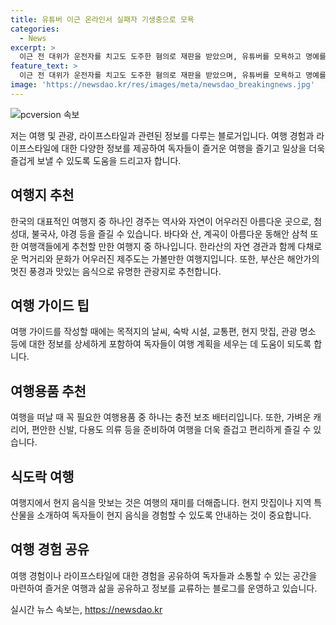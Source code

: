 ```yaml
---
title: 유튜버 이근 온라인서 실패자 기생충으로 모욕
categories:
  - News
excerpt: >
  이근 전 대위가 운전자를 치고도 도주한 혐의로 재판을 받았으며, 유튜버를 모욕하고 명예를 훼손한 혐의로 벌금형을 선고받았다. 그는 또한 미성년자 스토킹 등 허위 사실을 유포한 혐의도 받고 있다. 또한 우크라이나 침공 전쟁에 참여하고 사고를 낸 뒤 구호 조치 없이 도주한 혐의로도 기소되었으며, 1심에서 징역 1년6개월에 집행유예 3년을 선고받았다. 현재는 모욕 및 명예훼손 혐의로 벌금형을 선고받은 사건과 더불어 다른 사건들에 대한 2심 재판을 받고 있다.
feature_text: >
  이근 전 대위가 운전자를 치고도 도주한 혐의로 재판을 받았으며, 유튜버를 모욕하고 명예를 훼손한 혐의로 벌금형을 선고받았다. 그는 또한 미성년자 스토킹 등 허위 사실을 유포한 혐의도 받고 있다. 또한 우크라이나 침공 전쟁에 참여하고 사고를 낸 뒤 구호 조치 없이 도주한 혐의로도 기소되었으며, 1심에서 징역 1년6개월에 집행유예 3년을 선고받았다. 현재는 모욕 및 명예훼손 혐의로 벌금형을 선고받은 사건과 더불어 다른 사건들에 대한 2심 재판을 받고 있다.
image: 'https://newsdao.kr/res/images/meta/newsdao_breakingnews.jpg'
---
```


<p><img src="https://newsdao.kr/res/images/meta/newsdao_breakingnews.jpg" alt="pcversion 속보" /></p>

<p>저는 여행 및 관광, 라이프스타일과 관련된 정보를 다루는 블로거입니다. 여행 경험과 라이프스타일에 대한 다양한 정보를 제공하여 독자들이 즐거운 여행을 즐기고 일상을 더욱 즐겁게 보낼 수 있도록 도움을 드리고자 합니다.</p>

<h2 data-ke-size="size26">여행지 추천</h2>

<p data-ke-size="size16">한국의 대표적인 여행지 중 하나인 경주는 역사와 자연이 어우러진 아름다운 곳으로, 첨성대, 불국사, 야경 등을 즐길 수 있습니다. 바다와 산, 계곡이 아름다운 동해안 삼척 또한 여행객들에게 추천할 만한 여행지 중 하나입니다. 한라산의 자연 경관과 함께 다채로운 먹거리와 문화가 어우러진 제주도는 가볼만한 여행지입니다. 또한, 부산은 해안가의 멋진 풍경과 맛있는 음식으로 유명한 관광지로 추천합니다.</p>

<h2 data-ke-size="size26">여행 가이드 팁</h2>

<p data-ke-size="size16">여행 가이드를 작성할 때에는 목적지의 날씨, 숙박 시설, 교통편, 현지 맛집, 관광 명소 등에 대한 정보를 상세하게 포함하여 독자들이 여행 계획을 세우는 데 도움이 되도록 합니다.</p>

<h2 data-ke-size="size26">여행용품 추천</h2>

<p data-ke-size="size16">여행을 떠날 때 꼭 필요한 여행용품 중 하나는 충전 보조 배터리입니다. 또한, 가벼운 캐리어, 편안한 신발, 다용도 의류 등을 준비하여 여행을 더욱 즐겁고 편리하게 즐길 수 있습니다.</p>

<h2 data-ke-size="size26">식도락 여행</h2>

<p data-ke-size="size16">여행지에서 현지 음식을 맛보는 것은 여행의 재미를 더해줍니다. 현지 맛집이나 지역 특산물을 소개하여 독자들이 현지 음식을 경험할 수 있도록 안내하는 것이 중요합니다.</p>

<h2 data-ke-size="size26">여행 경험 공유</h2>

<p data-ke-size="size16">여행 경험이나 라이프스타일에 대한 경험을 공유하여 독자들과 소통할 수 있는 공간을 마련하여 즐거운 여행과 삶을 공유하고 정보를 교류하는 블로그를 운영하고 있습니다.</p>
실시간 뉴스 속보는, <a href="https://newsdao.kr" rel="dofollow">https://newsdao.kr</a>


